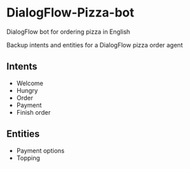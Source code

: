 # DialogFlow-Pizza-bot
DialogFlow bot for ordering pizza in English

Backup intents and entities for a DialogFlow pizza order agent

## Intents
- Welcome
- Hungry 
- Order
- Payment
- Finish order

## Entities
- Payment options
- Topping

